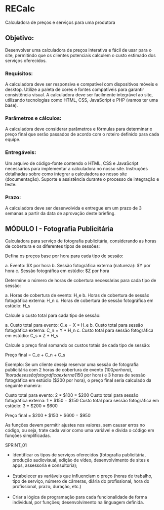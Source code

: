 <h1>RECalc</h1>
<p>Calculadora de preços e serviços para uma produtora</p>

<h2>Objetivo:</h2>
<p>Desenvolver uma calculadora de preços interativa e fácil de usar para o site, permitindo que os clientes potenciais calculem o custo estimado dos serviços oferecidos.</p>

<h3>Requisitos:</h3>
<p>A calculadora deve ser responsiva e compatível com dispositivos móveis e desktop.
Utilize a paleta de cores e fontes compatíveis para garantir consistência visual.
A calculadora deve ser facilmente integrável ao site, utilizando tecnologias como HTML, CSS, JavaScript e PHP (vamos ter uma base).

<h3>Parâmetros e cálculos:</h3>
<p>A calculadora deve considerar parâmetros e fórmulas para determinar o preço final que serão passados de acordo com o roteiro definido para cada equipe.

<h3>Entregáveis:</h3>
<p>Um arquivo de código-fonte contendo o HTML, CSS e JavaScript necessários para implementar a calculadora no nosso site.
Instruções detalhadas sobre como integrar a calculadora ao nosso site (documentação).
Suporte e assistência durante o processo de integração e teste.

<h3>Prazo:</h3>
<p>A calculadora deve ser desenvolvida e entregue em um prazo de 3 semanas a partir da data de aprovação deste briefing.


<h2>MÓDULO I - Fotografia Publicitária</h2>
<p>Calculadora para serviço de fotografia publicitária, considerando as horas de cobertura e os diferentes tipos de sessões:

<p>Defina os preços base por hora para cada tipo de sessão:

a. Evento: $X por hora
b. Sessão fotográfica externa (natureza): $Y por hora
c. Sessão fotográfica em estúdio: $Z por hora

<p>Determine o número de horas de cobertura necessárias para cada tipo de sessão:

a. Horas de cobertura de evento: H_e
b. Horas de cobertura de sessão fotográfica externa: H_n
c. Horas de cobertura de sessão fotográfica em estúdio: H_s

<p>Calcule o custo total para cada tipo de sessão:

a. Custo total para evento: C_e = X * H_e
b. Custo total para sessão fotográfica externa: C_n = Y * H_n
c. Custo total para sessão fotográfica em estúdio: C_s = Z * H_s

<p>Calcule o preço final somando os custos totais de cada tipo de sessão:

Preço final = C_e + C_n + C_s

Exemplo: Se um cliente deseja reservar uma sessão de fotografia publicitária com 2 horas de cobertura de evento ($100 por hora), 1 hora de sessão fotográfica externa ($150 por hora) e 3 horas de sessão fotográfica em estúdio ($200 por hora), o preço final seria calculado da seguinte maneira:

Custo total para evento: 2 * $100 = $200
Custo total para sessão fotográfica externa: 1 * $150 = $150
Custo total para sessão fotográfica em estúdio: 3 * $200 = $600

Preço final = $200 + $150 + $600 = $950

As funções devem permitir ajustes nos valores, sem causar erros no código, ou seja, trate cada valor como uma variável e divida o código em funções simplificadas.

SPRINT_01

<ul><li>Identificar os tipos de serviços oferecidos (fotografia publicitária, produção audiovisual, edição de vídeo, desenvolvimento de sites e apps, assessoria e consultoria);</li>
  <br>
<li>Estabelecer as variáveis que influenciam o preço (horas de trabalho, tipo de serviço, número de câmeras, diária do profissional, hora do profissional, prazo, duração, etc.)</li>
  <br>
<li>Criar a lógica de programação para cada funcionalidade de forma individual, por funções;
desenvolvimento na linguagem definida.</li>
</ul>


